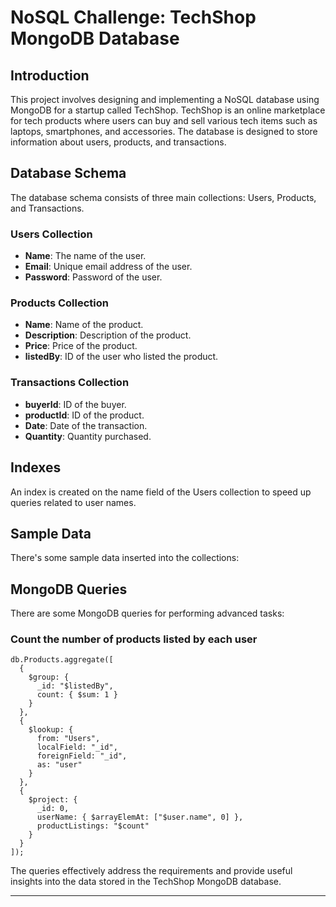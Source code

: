 # NoSQL Challenge: TechShop MongoDB Database

## Introduction
This project involves designing and implementing a NoSQL database using MongoDB for a startup called TechShop. TechShop is an online marketplace for tech products where users can buy and sell various tech items such as laptops, smartphones, and accessories. The database is designed to store information about users, products, and transactions.

## Database Schema
The database schema consists of three main collections: Users, Products, and Transactions.

### Users Collection
- **Name**: The name of the user.
- **Email**: Unique email address of the user.
- **Password**: Password of the user.

### Products Collection
- **Name**: Name of the product.
- **Description**: Description of the product.
- **Price**: Price of the product.
- **listedBy**: ID of the user who listed the product.

### Transactions Collection
- **buyerId**: ID of the buyer.
- **productId**: ID of the product.
- **Date**: Date of the transaction.
- **Quantity**: Quantity purchased.

## Indexes
An index is created on the name field of the Users collection to speed up queries related to user names.

## Sample Data
There's some sample data inserted into the collections:

## MongoDB Queries
There are some MongoDB queries for performing advanced tasks:

### Count the number of products listed by each user
```mongodb
db.Products.aggregate([
  {
    $group: {
      _id: "$listedBy",
      count: { $sum: 1 }
    }
  },
  {
    $lookup: {
      from: "Users",
      localField: "_id",
      foreignField: "_id",
      as: "user"
    }
  },
  {
    $project: {
      _id: 0,
      userName: { $arrayElemAt: ["$user.name", 0] },
      productListings: "$count"
    }
  }
]);
```

The queries effectively address the requirements and provide useful insights into the data stored in the TechShop MongoDB database.

---
